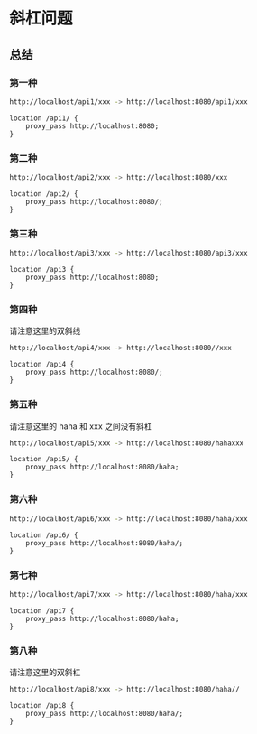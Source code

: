 # 斜杠问题

## 总结

### 第一种

```sh
http://localhost/api1/xxx -> http://localhost:8080/api1/xxx
```

```nginx
location /api1/ {
    proxy_pass http://localhost:8080;
}
```

### 第二种

```sh
http://localhost/api2/xxx -> http://localhost:8080/xxx
```

```nginx
location /api2/ {
    proxy_pass http://localhost:8080/;
}
```

### 第三种

```sh
http://localhost/api3/xxx -> http://localhost:8080/api3/xxx
```

```nginx
location /api3 {
    proxy_pass http://localhost:8080;
}
```

### 第四种

请注意这里的双斜线

```sh
http://localhost/api4/xxx -> http://localhost:8080//xxx
```

```nginx
location /api4 {
    proxy_pass http://localhost:8080/;
}
```

### 第五种

请注意这里的 haha 和 xxx 之间没有斜杠

```sh
http://localhost/api5/xxx -> http://localhost:8080/hahaxxx
```

```nginx
location /api5/ {
    proxy_pass http://localhost:8080/haha;
}
```

### 第六种

```sh
http://localhost/api6/xxx -> http://localhost:8080/haha/xxx
```

```nginx
location /api6/ {
    proxy_pass http://localhost:8080/haha/;
}
```

### 第七种

```sh
http://localhost/api7/xxx -> http://localhost:8080/haha/xxx
```

```nginx
location /api7 {
    proxy_pass http://localhost:8080/haha;
}
```

### 第八种

请注意这里的双斜杠

```sh
http://localhost/api8/xxx -> http://localhost:8080/haha//
```

```nginx
location /api8 {
    proxy_pass http://localhost:8080/haha/;
}
```
